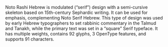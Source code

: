 Noto Rashi Hebrew is modulated (“serif”) design with a semi-cursive skeleton based on 15th-century Sephardic writing. It can be used for emphasis, complementing Noto Serif Hebrew. This type of design was used by early Hebrew typographers to set rabbinic commentary in the Talmud and Tanakh, while the primary text was set in a “square” Serif typeface. It has multiple weights, contains 92 glyphs, 3 OpenType features, and supports 91 characters.